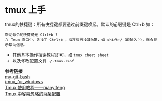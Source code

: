 # tmux 上手

tmux的快捷键：所有快捷键都要通过前缀键唤起。默认的前缀键是 Ctrl+b 如：

```text
帮助命令的快捷键是 Ctrl+b ?
在 Tmux 窗口中，先按下 Ctrl+b ，松开后再按其他键，如 shift+/（即输入？），就会显示帮助信息。
```

- 其他基本操作搜索教程即可，如 `tmux cheat sheet`
- 以及修改配置文件 `~/.tmux.conf`

**参考链接**  
[my-git-bash](https://github.com/xnng/my-git-bash#%E5%9C%A8-vscode-%E4%B8%AD%E9%85%8D%E7%BD%AE-git-bash)  
[tmux_for_windows](https://github.com/hongwenjun/tmux_for_windows)  
[Tmux 使用教程——ruanyifeng](https://www.ruanyifeng.com/blog/2019/10/tmux.html)  
[Tmux 中容易忽略的两条配置](https://zhuanlan.zhihu.com/p/47801331)  
